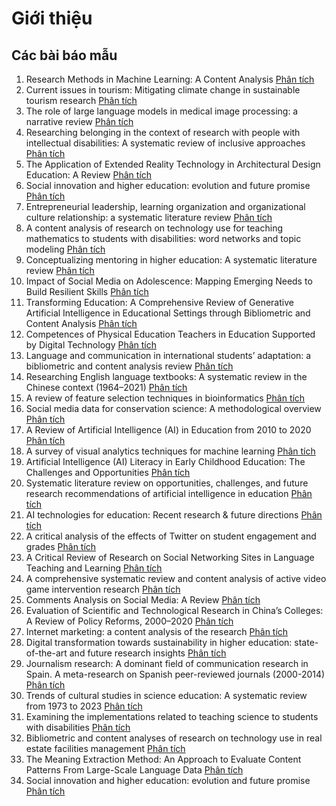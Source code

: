 # Giới thiệu
## Các bài báo mẫu
1. Research Methods in Machine Learning: A Content Analysis [Phân tích](https://core.ac.uk/download/pdf/401614298.pdf)
2. Current issues in tourism: Mitigating climate change in sustainable tourism research [Phân tích](https://www.sciencedirect.com/science/article/pii/S0261517723001024?via%3Dihub)
3. The role of large language models in medical image processing: a narrative review [Phân tích](https://qims.amegroups.org/article/view/119330/html)
4. Researching belonging in the context of research with people with intellectual disabilities: A systematic review of inclusive approaches [Phân tích](https://onlinelibrary.wiley.com/doi/10.1111/jar.13178)
5. The Application of Extended Reality Technology in Architectural Design Education: A Review [Phân tích](https://www.mdpi.com/2075-5309/13/12/2931)
6. Social innovation and higher education: evolution and future promise [Phân tích](https://www.nature.com/articles/s41599-023-01759-y)
7. Entrepreneurial leadership, learning organization and organizational culture relationship: a systematic literature review [Phân tích](https://innovation-entrepreneurship.springeropen.com/articles/10.1186/s13731-023-00305-z)
8. A content analysis of research on technology use for teaching mathematics to students with disabilities: word networks and topic modeling [Phân tích](https://stemeducationjournal.springeropen.com/articles/10.1186/s40594-023-00414-x)
9. Conceptualizing mentoring in higher education: A systematic literature review [Phân tích](https://www.sciencedirect.com/science/article/pii/S1747938X23000581?via%3Dihub)
10. Impact of Social Media on Adolescence: Mapping Emerging Needs to Build Resilient Skills [Phân tích](https://www.mdpi.com/2075-4698/13/11/238)
11. Transforming Education: A Comprehensive Review of Generative Artificial Intelligence in Educational Settings through Bibliometric and Content Analysis [Phân tích](https://www.mdpi.com/2071-1050/15/17/12983)
12. Competences of Physical Education Teachers in Education Supported by Digital Technology [Phân tích](https://www.ijcrsee.com/index.php/ijcrsee/article/view/2630)
13. Language and communication in international students’ adaptation: a bibliometric and content analysis review [Phân tích](https://link.springer.com/article/10.1007/s10734-022-00888-8)
14. Researching English language textbooks: A systematic review in the Chinese context (1964–2021) [Phân tích](https://sfleducation.springeropen.com/articles/10.1186/s40862-022-00156-3)
15. A review of feature selection techniques in bioinformatics [Phân tích](https://academic.oup.com/bioinformatics/article/23/19/2507/185254)
16. Social media data for conservation science: A methodological overview [Phân tích](https://www.sciencedirect.com/science/article/pii/S0006320718317609?via%3Dihub)
17. A Review of Artificial Intelligence (AI) in Education from 2010 to 2020 [Phân tích](https://www.sciencedirect.com/science/article/pii/S0006320718317609?via%3Dihub)
18. A survey of visual analytics techniques for machine learning [Phân tích](https://link.springer.com/article/10.1007/s41095-020-0191-7)
19. Artificial Intelligence (AI) Literacy in Early Childhood Education: The Challenges and Opportunities [Phân tích](https://www.sciencedirect.com/science/article/pii/S2666920X23000036?via%3Dihub)
20. Systematic literature review on opportunities, challenges, and future research recommendations of artificial intelligence in education [Phân tích](https://www.sciencedirect.com/science/article/pii/S2666920X2200073X?via%3Dihub)
21. AI technologies for education: Recent research & future directions [Phân tích](https://www.sciencedirect.com/science/article/pii/S2666920X21000199?via%3Dihub)
22. A critical analysis of the effects of Twitter on student engagement and grades [Phân tích](https://www.cedtech.net/article/a-critical-analysis-of-the-effects-of-twitter-on-student-engagement-and-grades-13277)
23. A Critical Review of Research on Social Networking Sites in Language Teaching and Learning [Phân tích](https://www.cedtech.net/article/a-critical-review-of-research-on-social-networking-sites-in-language-teaching-and-learning-6225)
24. A comprehensive systematic review and content analysis of active video game intervention research [Phân tích](https://journals.sagepub.com/doi/10.1177/20552076231171232)
25. Comments Analysis on Social Media: A Review [Phân tích](https://publications.eai.eu/index.php/sis/article/view/3843)
26. Evaluation of Scientific and Technological Research in China’s Colleges: A Review of Policy Reforms, 2000–2020 [Phân tích](https://journals.sagepub.com/doi/10.1177/2096531120938383)
27. Internet marketing: a content analysis of the research [Phân tích](https://link.springer.com/article/10.1007/s12525-012-0118-y)
28. Digital transformation towards sustainability in higher education: state-of-the-art and future research insights [Phân tích](https://link.springer.com/article/10.1007/s10668-022-02874-7)
29. Journalism research: A dominant field of communication research in Spain. A meta-research on Spanish peer-reviewed journals (2000-2014) [Phân tích](https://ojs.labcom-ifp.ubi.pt/index.php/ec/article/view/361/pdf)
30. Trends of cultural studies in science education: A systematic review from 1973 to 2023 [Phân tích](https://www.ejmste.com/article/trends-of-cultural-studies-in-science-education-a-systematic-review-from-1973-to-2023-13837)
31. Examining the implementations related to teaching science to students with disabilities [Phân tích](https://www.ejmste.com/article/examining-the-implementations-related-to-teaching-science-to-students-with-disabilities-13427)
32. Bibliometric and content analyses of research on technology use in real estate facilities management [Phân tích](https://www.emerald.com/insight/content/doi/10.1108/F-10-2022-0128/full/html)
33. The Meaning Extraction Method: An Approach to Evaluate Content Patterns From Large-Scale Language Data [Phân tích](https://www.emerald.com/insight/content/doi/10.1108/F-10-2022-0128/full/html)
34. Social innovation and higher education: evolution and future promise [Phân tích](https://www.nature.com/articles/s41599-023-01759-y)
















 



 

